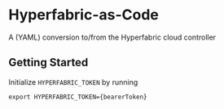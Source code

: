 # Hyperfabric-as-Code
A (YAML) conversion to/from the Hyperfabric cloud controller

## Getting Started
Initialize `HYPERFABRIC_TOKEN` by running 
```
export HYPERFABRIC_TOKEN={bearerToken}
```
